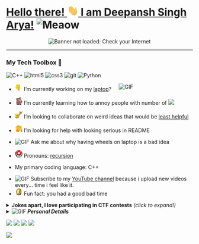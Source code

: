 # [Hello there! <img src="https://raw.githubusercontent.com/ABSphreak/ABSphreak/master/gifs/Hi.gif" width="30px"> I am Deepansh Singh Arya!](https://deepansharya1111.github.io/) <img src="https://i.imgur.com/veZrcC7.gif" alt="Meaow" width="50" />


<p align="center">
  <img src="https://github.com/deepansharya1111/deepansharya1111/blob/main/PicsArt_01-30-03.22.55.jpg" alt="Banner not loaded: Check your Internet"/>
</p>
<!--* ![screenshot](PicsArt_01-30-03.22.55.jpg)-->

---

### My Tech Toolbox 🧰 

<p align="left">
<img src="https://i.pinimg.com/originals/99/f8/87/99f887833c475448723d3c9ac16c179b.png" alt="C++" width="40" height="40"/>
<img src="https://upload.wikimedia.org/wikipedia/commons/thumb/6/61/HTML5_logo_and_wordmark.svg/512px-HTML5_logo_and_wordmark.svg.png" alt="html5" height="40"/> 
<img src="https://upload.wikimedia.org/wikipedia/commons/thumb/d/d5/CSS3_logo_and_wordmark.svg/1200px-CSS3_logo_and_wordmark.svg.png" alt="css3" height="40"/> 
<img src="https://www.vectorlogo.zone/logos/git-scm/git-scm-icon.svg" alt="git" width="40" height="40"/> 
<img src="https://www.vectorlogo.zone/logos/python/python-icon.svg" alt="Python" width="40" height="40"/>
</p>

<img align="right" alt="GIF" src="https://github.com/deepansharya1111/temp/blob/main/tumblr_mac1m0fkEE1rfjowdo1_640.gif" width="200vw" />

- <img alt="GIF" src="https://github.com/deut-erium/deut-erium/blob/master/assets/wave.gif?raw=1" width="20vw" /> I’m currently working on my [laptop](https://csea-iitb.github.io/IITBreachers-wiki/)?
- <img alt="GIF" src="https://github.com/deut-erium/deut-erium/blob/master/assets/gandalf_parrot.gif?raw=1" width="20vw" /> I’m currently learning how to annoy people with number of ![](https://komarev.com/ghpvc/?username=deepansharya1111&label=HitCount&color=blue&style=flat-square)
- <img alt="GIF" src="https://github.com/deut-erium/deut-erium/blob/master/assets/headbang.gif?raw=1" width="20vw" /> I’m looking to collaborate on weird ideas that would be [least helpful](https://github.com/deut-erium/hacking_tools)
- <img alt="GIF" src="https://github.com/deut-erium/deut-erium/blob/master/assets/hmm.gif?raw=1" width="20vw" /> I’m looking for help with looking serious in README
- <img alt="GIF" src="https://github.com/deepansharya1111/temp/blob/main/ezgif.com-gif-maker%20(5).gif" width="22vw" /> Ask me about why having wheels on laptop is a bad idea
- <img alt="GIF" src="https://github.com/deut-erium/deut-erium/blob/master/assets/powerup.gif?raw=1" width="20vw" /> Pronouns: [recursion](https://github.com/deepansharya1111/)

- My primary coding language: C++
<!--- Earned Gold badge & 5 star at HackerRank in Python programming.-->
- <img alt="GIF" src="https://media.giphy.com/media/gjNpNqwG5H8oRYfZFe/giphy.gif" width="22vw" /> Subscribe to my [YouTube channel](https://www.youtube.com/deepansharya1111) because i upload new videos every... time i feel like it.
- <img alt="GIF" src="https://github.com/deut-erium/deut-erium/blob/master/assets/coin.gif?raw=1" width="20vw" /> Fun fact: you had a good bad time

<details>
<summary> <b>Jokes apart, I love participating in CTF contests</b> <i>(click to expand!)</i> </summary>
<br>
Here are few things you may be interested to stalk
<ul>
 <li> I'll leak All my Hacking Profile links here after few months or "zkhq lp qrw ihholqj kruqb" </li> :wink:
 (hint: decode manually using Caesar Cipher or Rot13 on <a href="https://gchq.github.io/CyberChef/">CyberChef</a>)
 <li> If you love cryptography, then try finding me on <a href="https://cryptohack.org/">cryptohack</a> :heart: </li>
 <li> I have been learning recently on <a href="https://tryhackme.com">TryHackMe</a> and its fun! </li>
 <li> Lets compete together on <a href="https://picoctf.org/">picoCTF</a> together: looking for a partner? </li>
 <li> I'm Still a noob for <a href="https://www.hackthebox.eu/">HackTheBox</a> no shame on that </li>
 <li> Invite me to your team if you play <a href="https://capturetheflag.withgoogle.com/"> Google's CTF </a>
 <li> I am working to become an official part of Google Developers Groups in upcoming 1-2 months
</ul>
</details>

<details>
<summary> <img alt="GIF" src="https://github.com/deepansharya1111/temp/blob/main/star%20rainbow.gif" width="20vw" /> <b><i>Personal Details</i></b> </summary>
<ul>
 <li> <a href="https://www.youtube.com/watch?v=dQw4w9WgXcQ">About me. Too Personal!</a>
 <li> Passionate for learning & exploring new Tech but i'm <a href="https://www.youtube.com/watch?v=PfGaX8G0f2E">not perfect</a> atleast yet.
 <ul>
  <li> PS: That pic is old.
  <li> Might be caught listening to <a href="https://www.youtube.com/playlist?list=PLLTRoNZYbheQDGBXr_Ad9puvVT0DpB1w5">this</a> sometimes.
  <li> I'm learning how to build better community connections
  <li> Connect to Twitter from below (:
 </ul>
 <li> <a href="mailto:farziemailid6969@gmail.com">Report Here</a> if anything breaks
</ul>
</details>

[<img height="30" src="https://img.shields.io/badge/twitter-%231DA1F2.svg?&style=for-the-badge&logo=twitter&logoColor=white" />][twitter]
[<img height="30" src = "https://img.shields.io/badge/Youtube-%23E4405F.svg?&style=for-the-badge&logo=Youtube&logoColor=white">][Youtube] 
[<img height="30" src="https://img.shields.io/badge/linkedin-blue.svg?&style=for-the-badge&logo=linkedin&logoColor=white" />][LinkedIn]
[<img height="30" src="https://img.shields.io/badge/Discord-white.svg?&style=for-the-badge&logo=Discord&logocolor=white" />][Discord]

<!-- - Join my [Discord server](https://discord.gg/) | [Telegram Channel](https://t.me/).
I am working on building my online presence and doing my bit to spread knowledge & mentor fellow developers who are starting our their programming journey.[<img height="30" src="https://img.shields.io/badge/https%3A%2F%2Fwww.vectorlogo.zone%2Flogos%2Fdiscordapp%2Fdiscordapp-tile.svg?color=white&label=Discord&logo=Discord&style=for-the-badge&url=">-->

![](https://hit.yhype.me/github/profile?user_id=30445158)








[Personal Details]: (https://www.youtube.com/watch?v=dQw4w9WgXcQ)
[twitter]: https://twitter.com/deepansh_arya
[youtube]: https://www.youtube.com/deepansharya1111
[gmail]: https://gmail.com
[linkedin]: https://www.linkedin.com/in/deepansharya1111/
[Medium]: https://medium.com/@deepansharya1111
[Discord]: https://discord.com/users/deepansharya1111#8006

<!--
**deepansharya1111/deepansharya1111** is a ✨ _special_ ✨ repository because its `README.md` (this file) appears on your GitHub profile.

Here are some ideas to get you started:

- 🔭 I’m currently working on ...
- 🌱 I’m currently learning ...
- 👯 I’m looking to collaborate on ...
- 🤔 I’m looking for help with ...
- 💬 Ask me about ...
- 📫 How to reach me: ...
- 😄 Pronouns: ...
- ⚡ Fun fact: ...
-->
